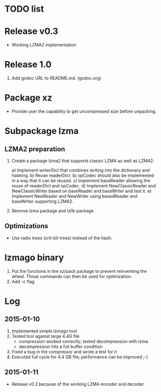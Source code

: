 # TODO list

# Release v0.3

- Working LZMA2 implementation

# Release 1.0

1. Add godoc URL to README.md. (godoc.org)

# Package xz

- Provide user the capability to get uncompressed size before unpacking.

# Subpackage lzma

## LZMA2 preparation

1. Create a package lzma2 that supports classic LZMA as well as LZMA2.

   a) Implement writerDict that combines writing into the dictionary and
      hashing.
   b) Reuse readerDict.
   b) opCodec should also be implemented in a way that it can be reused.
   c) Implement baseReader allowing the reuse of readerDict and opCodec.
   d) Implement NewClassicReader and NewClassicWriter based on baseReader
      and baseWriter and test it.
   e) Implement NewReader and NewWriter using basedReader and baseWriter
      supporting LZMA2.

2. Remove lzma package and lzlib package.

## Optimizations

- Use radix trees (crit-bit trees) instead of the hash.

# lzmago binary

1. Put the functions in the xz/pack package to prevent reinventing the
   wheel. Those commands can then be used for optimization.
2. Add -c  flag

# Log

## 2015-01-10

1. Implemented simple lzmago tool
2. Tested tool against large 4.4G file
    - compression worked correctly; tested decompression with lzma
    - decompression hits a full buffer condition
3. Fixed a bug in the compressor and wrote a test for it
4. Executed full cycle for 4.4 GB file; performance can be improved ;-)

## 2015-01-11

- Release v0.2 because of the working LZMA encoder and decoder
